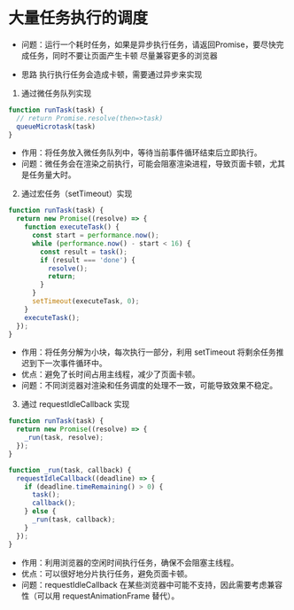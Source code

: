 # 大量任务执行的调度
- 问题：运行一个耗时任务，如果是异步执行任务，请返回Promise，要尽快完成任务，同时不要让页面产生卡顿 尽量兼容更多的浏览器

- 思路 执行执行任务会造成卡顿，需要通过异步来实现
1. 通过微任务队列实现
```js
function runTask(task) {
  // return Promise.resolve(then=>task)
  queueMicrotask(task)
}
```
- 作用：将任务放入微任务队列中，等待当前事件循环结束后立即执行。
- 问题：微任务会在渲染之前执行，可能会阻塞渲染进程，导致页面卡顿，尤其是任务量大时。
2. 通过宏任务（setTimeout）实现
```js
function runTask(task) {
  return new Promise((resolve) => {
    function executeTask() {
      const start = performance.now();
      while (performance.now() - start < 16) {
        const result = task();
        if (result === 'done') {
          resolve();
          return;
        }
      }
      setTimeout(executeTask, 0);
    }
    executeTask();
  });
}
```
- 作用：将任务分解为小块，每次执行一部分，利用 setTimeout 将剩余任务推迟到下一次事件循环中。
- 优点：避免了长时间占用主线程，减少了页面卡顿。
- 问题：不同浏览器对渲染和任务调度的处理不一致，可能导致效果不稳定。
3. 通过 requestIdleCallback 实现
```js
function runTask(task) {
  return new Promise((resolve) => {
    _run(task, resolve);
  });
}

function _run(task, callback) {
  requestIdleCallback((deadline) => {
    if (deadline.timeRemaining() > 0) {
      task();
      callback();
    } else {
      _run(task, callback);
    }
  });
}
```
- 作用：利用浏览器的空闲时间执行任务，确保不会阻塞主线程。
- 优点：可以很好地分片执行任务，避免页面卡顿。
- 问题：requestIdleCallback 在某些浏览器中可能不支持，因此需要考虑兼容性（可以用 requestAnimationFrame 替代）。
